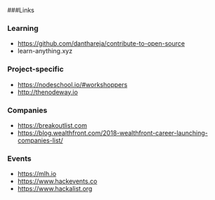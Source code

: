 ###Links

### Learning
- https://github.com/danthareja/contribute-to-open-source
- learn-anything.xyz

### Project-specific
- https://nodeschool.io/#workshoppers
- http://thenodeway.io

### Companies
- https://breakoutlist.com
- https://blog.wealthfront.com/2018-wealthfront-career-launching-companies-list/

### Events
- https://mlh.io
- https://www.hackevents.co
- https://www.hackalist.org
